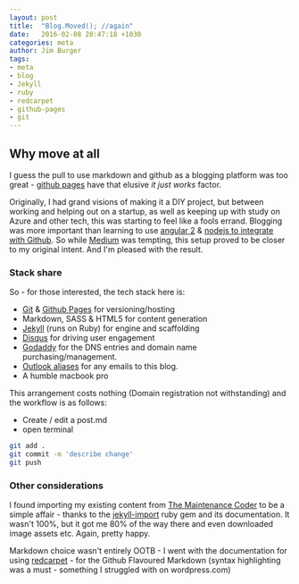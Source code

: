 ```yaml
---
layout: post
title:  "Blog.Moved(); //again"
date:   2016-02-08 20:47:18 +1030
categories: meta
author: Jim Burger
tags:
- meta
- blog
- Jekyll
- ruby
- redcarpet
- github-pages
- git
---
```


## Why move at all

I guess the pull to use markdown and github as a blogging platform was too great - [github pages](http://pages.github.com) have that elusive _it just works_ factor.

Originally, I had grand visions of making it a DIY project, but between working and helping out on a startup, as well as keeping up with study on Azure and other tech, this was starting to feel like a fools errand. Blogging was more important than learning to use [angular 2](https://angular.io) & [nodejs to integrate with Github](https://github.com/ajaxorg/node-github). So while [Medium](https://medium.com) was tempting, this setup proved to be closer to my original intent. And I'm pleased with the result.

### Stack share

So - for those interested, the tech stack here is:

- [Git](http://git-scm.org) & [Github Pages](http://pages.github.com) for versioning/hosting
- Markdown, SASS & HTML5 for content generation
- [Jekyll](http://jekyllrb.com) (runs on Ruby) for engine and scaffolding
- [Disqus](http://disqus.com) for driving user engagement
- [Godaddy](https://godaddy.com) for the DNS entries and domain name purchasing/management.
- [Outlook aliases](http://windows.microsoft.com/en-us/windows/add-alias-account) for any emails to this blog.
- A humble macbook pro

This arrangement costs nothing (Domain registration not withstanding) and the workflow is as follows:

- Create / edit a post.md
- open terminal

```bash
git add .
git commit -m 'describe change'
git push
```

### Other considerations

I found importing my existing content from [The Maintenance Coder](http://maintenancecoder.wordpress.com) to be a simple affair - thanks to the [jekyll-import](http://import.jekyllrb.com/) ruby gem and its documentation. It wasn't 100%, but it got me 80% of the way there and even downloaded image assets etc. Again, pretty happy.

Markdown choice wasn't entirely OOTB - I went with the documentation for using [redcarpet](http://jekyllrb.com/docs/configuration/#redcarpet) - for the Github Flavoured Markdown (syntax highlighting was a must - something I struggled with on wordpress.com)
